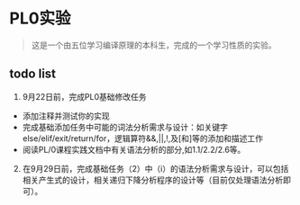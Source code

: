 
# PL0实验
> 这是一个由五位学习编译原理的本科生，完成的一个学习性质的实验。

## todo list
1. 9月22日前，完成PL0基础修改任务
  - 添加注释并测试你的实现
  - 完成基础添加任务中可能的词法分析需求与设计：如关键字else/elif/exit/return/for，逻辑算符&&,||,!,及[和]等的添加和描述工作
  - 阅读PL/0课程实践文档中有关语法分析的部分,如1.1/2.2/2.6等。

2. 在9月29日前，完成基础任务（2）中（i）的语法分析需求与设计，可以包括相关产生式的设计，相关递归下降分析程序的设计等（目前仅处理语法分析即可）。
